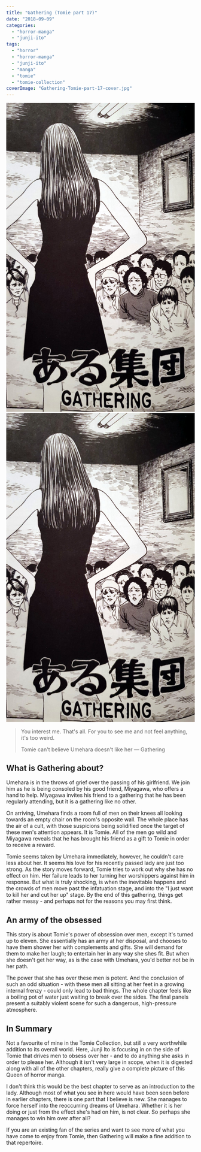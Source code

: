 ```yaml
---
title: "Gathering (Tomie part 17)"
date: "2018-09-09"
categories: 
  - "horror-manga"
  - "junji-ito"
tags: 
  - "horror"
  - "horror-manga"
  - "junji-ito"
  - "manga"
  - "tomie"
  - "tomie-collection"
coverImage: "Gathering-Tomie-part-17-cover.jpg"
---
```


[![](images/Gathering-Tomie-part-17-cover.jpg)](images/Gathering-Tomie-part-17-cover.jpg)
[![](images/Gathering-Tomie-part-17-cover.jpg)](images/Gathering-Tomie-part-17-cover.jpg)

> You interest me. That's all. For you to see me and not feel anything, it's too weird.
> 
> Tomie can't believe Umehara doesn't like her — Gathering

## What is Gathering about?

Umehara is in the throws of grief over the passing of his girlfriend. We join him as he is being consoled by his good friend, Miyagawa, who offers a hand to help. Miyagawa invites his friend to a gathering that he has been regularly attending, but it is a gathering like no other.

On arriving, Umehara finds a room full of men on their knees all looking towards an empty chair on the room's opposite wall. The whole place has the air of a cult, with those suspicions being solidified once the target of these men's attention appears. It is Tomie. All of the men go wild and Miyagawa reveals that he has brought his friend as a gift to Tomie in order to receive a reward.

Tomie seems taken by Umehara immediately, however, he couldn't care less about her. It seems his love for his recently passed lady are just too strong. As the story moves forward, Tomie tries to work out why she has no effect on him. Her failure leads to her turning her worshippers against him in response. But what is truly shocking, is when the inevitable happens and the crowds of men move past the infatuation stage, and into the "I just want to kill her and cut her up" stage. By the end of this gathering, things get rather messy - and perhaps not for the reasons you may first think.

## An army of the obsessed

This story is about Tomie's power of obsession over men, except it's turned up to eleven. She essentially has an army at her disposal, and chooses to have them shower her with complements and gifts. She will demand for them to make her laugh; to entertain her in any way she shes fit. But when she doesn't get her way, as is the case with Umehara, you'd better not be in her path.

The power that she has over these men is potent. And the conclusion of such an odd situation - with these men all sitting at her feet in a growing internal frenzy - could only lead to bad things. The whole chapter feels like a boiling pot of water just waiting to break over the sides. The final panels present a suitably violent scene for such a dangerous, high-pressure atmosphere.

## In Summary

Not a favourite of mine in the Tomie Collection, but still a very worthwhile addition to its overall world. Here, Junji Ito is focusing in on the side of Tomie that drives men to obsess over her - and to do anything she asks in order to please her. Although it isn't very large in scope, when it is digested along with all of the other chapters, really give a complete picture of this Queen of horror manga.

I don't think this would be the best chapter to serve as an introduction to the lady. Although most of what you see in here would have been seen before in earlier chapters, there is one part that I believe is new. She manages to force herself into the reoccurring dreams of Umehara. Whether it is her doing or just from the effect she's had on him, is not clear. So perhaps she manages to win him over after all?

If you are an existing fan of the series and want to see more of what you have come to enjoy from Tomie, then Gathering will make a fine addition to that repertoire.
